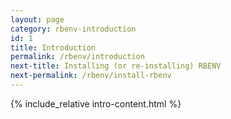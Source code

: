 ```yaml
---
layout: page
category: rbenv-introduction
id: 1
title: Introduction
permalink: /rbenv/introduction
next-title: Installing (or re-installing) RBENV
next-permalink: /rbenv/install-rbenv
---
```


{% include_relative intro-content.html %}
